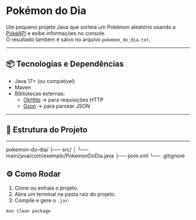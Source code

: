 # Pokémon do Dia

Um pequeno projeto Java que sorteia um Pokémon aleatório usando a [PokéAPI](https://pokeapi.co) e exibe informações no console.  
O resultado também é salvo no arquivo `pokemon_do_dia.txt`.

---

## 📦 Tecnologias e Dependências

- Java 17+ (ou compatível)
- Maven
- Bibliotecas externas:
  - [OkHttp](https://square.github.io/okhttp/) → para requisições HTTP
  - [Gson](https://github.com/google/gson) → para parsear JSON

---

## 📂 Estrutura do Projeto

---

pokemon-do-dia/
├── src/
│ └── main/java/com/exemplo/PokemonDoDia.java
├── pom.xml
└── .gitignore

## ⚙️ Como Rodar

1. Clone ou extraia o projeto.
2. Abra um terminal na pasta raiz do projeto.
3. Compile e gere o `.jar`:

```bash
mvn clean package

